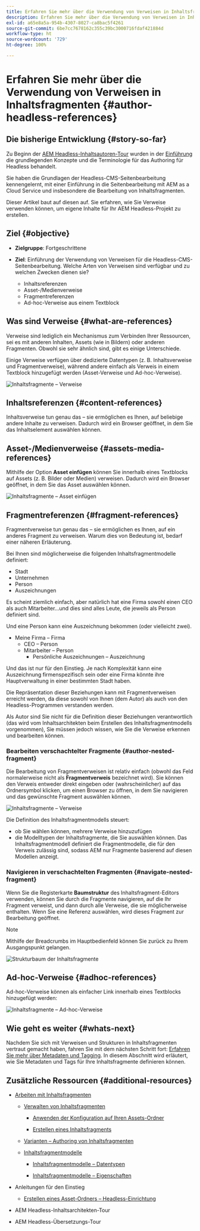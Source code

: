 ```yaml
---
title: Erfahren Sie mehr über die Verwendung von Verweisen in Inhaltsfragmenten
description: Erfahren Sie mehr über die Verwendung von Verweisen in Inhaltsfragmenten für Inhalte, andere Fragmente und andere Assets (Medien). Einführung in die Notwendigkeit und die Mechanik verschachtelter Fragmente für Headless-CMS-Seitenbearbeitung.
exl-id: a65e8a5a-954b-4307-8027-ca8bac5f4261
source-git-commit: 6be7cc7678162c355c39bc3000716fdaf421884d
workflow-type: ht
source-wordcount: '729'
ht-degree: 100%

---
```


# Erfahren Sie mehr über die Verwendung von Verweisen in Inhaltsfragmenten {#author-headless-references}

## Die bisherige Entwicklung {#story-so-far}

Zu Beginn der [AEM Headless-Inhaltsautoren-Tour](overview.md) wurden in der [Einführung](introduction.md) die grundlegenden Konzepte und die Terminologie für das Authoring für Headless behandelt.

Sie haben die Grundlagen der Headless-CMS-Seitenbearbeitung kennengelernt, mit einer Einführung in die Seitenbearbeitung mit AEM as a Cloud Service und insbesondere die Bearbeitung von Inhaltsfragmenten.

Dieser Artikel baut auf diesen auf. Sie erfahren, wie Sie Verweise verwenden können, um eigene Inhalte für Ihr AEM Headless-Projekt zu erstellen.

## Ziel {#objective}

* **Zielgruppe**: Fortgeschrittene
* **Ziel**: Einführung der Verwendung von Verweisen für die Headless-CMS-Seitenbearbeitung. Welche Arten von Verweisen sind verfügbar und zu welchen Zwecken dienen sie?

   * Inhaltsreferenzen
   * Asset-/Medienverweise
   * Fragmentreferenzen
   * Ad-hoc-Verweise aus einem Textblock

## Was sind Verweise {#what-are-references}

Verweise sind lediglich ein Mechanismus zum Verbinden Ihrer Ressourcen, sei es mit anderen Inhalten, Assets (wie in Bildern) oder anderen Fragmenten. Obwohl sie sehr ähnlich sind, gibt es einige Unterschiede.

Einige Verweise verfügen über dedizierte Datentypen (z. B. Inhaltsverweise und Fragmentverweise), während andere einfach als Verweis in einem Textblock hinzugefügt werden (Asset-Verweise und Ad-hoc-Verweise).

![Inhaltsfragmente – Verweise](/help/journey-headless/author/assets/headless-journey-author-references-01.png)

## Inhaltsreferenzen {#content-references}

Inhaltsverweise tun genau das – sie ermöglichen es Ihnen, auf beliebige andere Inhalte zu verweisen. Dadurch wird ein Browser geöffnet, in dem Sie das Inhaltselement auswählen können.

## Asset-/Medienverweise {#assets-media-references}

Mithilfe der Option **Asset einfügen** können Sie innerhalb eines Textblocks auf Assets (z. B. Bilder oder Medien) verweisen. Dadurch wird ein Browser geöffnet, in dem Sie das Asset auswählen können.

![Inhaltsfragmente – Asset einfügen](/help/journey-headless/author/assets/headless-journey-author-references-02.png)

## Fragmentreferenzen {#fragment-references}

Fragmentverweise tun genau das – sie ermöglichen es Ihnen, auf ein anderes Fragment zu verweisen. Warum dies von Bedeutung ist, bedarf einer näheren Erläuterung.

Bei Ihnen sind möglicherweise die folgenden Inhaltsfragmentmodelle definiert:

* Stadt
* Unternehmen
* Person
* Auszeichnungen

Es scheint ziemlich einfach, aber natürlich hat eine Firma sowohl einen CEO als auch Mitarbeiter...und dies sind alles Leute, die jeweils als Person definiert sind.

Und eine Person kann eine Auszeichnung bekommen (oder vielleicht zwei).

* Meine Firma – Firma
   * CEO – Person
   * Mitarbeiter – Person
      * Persönliche Auszeichnungen – Auszeichnung

Und das ist nur für den Einstieg. Je nach Komplexität kann eine Auszeichnung firmenspezifisch sein oder eine Firma könnte ihre Hauptverwaltung in einer bestimmten Stadt haben.

Die Repräsentation dieser Beziehungen kann mit Fragmentverweisen erreicht werden, da diese sowohl von Ihnen (dem Autor) als auch von den Headless-Programmen verstanden werden.

Als Autor sind Sie nicht für die Definition dieser Beziehungen verantwortlich (das wird vom Inhaltsarchitekten beim Erstellen des Inhaltsfragmentmodells vorgenommen), Sie müssen jedoch wissen, wie Sie die Verweise erkennen und bearbeiten können.

<!--
![Content Modeling with Content Fragments](/help/journey-headless/developer/assets/headless-modeling-01.png "Content Modeling with Content Fragments")
-->

### Bearbeiten verschachtelter Fragmente {#author-nested-fragment}

Die Bearbeitung von Fragmentverweisen ist relativ einfach (obwohl das Feld normalerweise nicht als **Fragmentverweis** bezeichnet wird). Sie können den Verweis entweder direkt eingeben oder (wahrscheinlicher) auf das Ordnersymbol klicken, um einen Browser zu öffnen, in dem Sie navigieren und das gewünschte Fragment auswählen können.

![Inhaltsfragmente – Verweise](/help/journey-headless/author/assets/headless-journey-author-references-03.png)

Die Definition des Inhaltsfragmentmodells steuert:

* ob Sie wählen können, mehrere Verweise hinzuzufügen
* die Modelltypen der Inhaltsfragmente, die Sie auswählen können. Das Inhaltsfragmentmodell definiert die Fragmentmodelle, die für den Verweis zulässig sind, sodass AEM nur Fragmente basierend auf diesen Modellen anzeigt.

### Navigieren in verschachtelten Fragmenten {#navigate-nested-fragment}

Wenn Sie die Registerkarte **Baumstruktur** des Inhaltsfragment-Editors verwenden, können Sie durch die Fragmente navigieren, auf die Ihr Fragment verweist, und dann durch alle Verweise, die sie möglicherweise enthalten. Wenn Sie eine Referenz auswählen, wird dieses Fragment zur Bearbeitung geöffnet.

>[!NOTE]
>
>Mithilfe der Breadcrumbs im Hauptbedienfeld können Sie zurück zu Ihrem Ausgangspunkt gelangen.

![Strukturbaum der Inhaltsfragmente](/help/sites-cloud/administering/content-fragments/assets/cfm-structuretree-02.png)

## Ad-hoc-Verweise {#adhoc-references}

Ad-hoc-Verweise können als einfacher Link innerhalb eines Textblocks hinzugefügt werden:

![Inhaltsfragmente – Ad-hoc-Verweise](/help/journey-headless/author/assets/headless-journey-author-references-04.png)

## Wie geht es weiter {#whats-next}

Nachdem Sie sich mit Verweisen und Strukturen in Inhaltsfragmenten vertraut gemacht haben, fahren Sie mit dem nächsten Schritt fort: [Erfahren Sie mehr über Metadaten und Tagging](metadata-tagging.md). In diesem Abschnitt wird erläutert, wie Sie Metadaten und Tags für Ihre Inhaltsfragmente definieren können.

## Zusätzliche Ressourcen {#additional-resources}

* [Arbeiten mit Inhaltsfragmenten](/help/sites-cloud/administering/content-fragments/content-fragments.md)

   * [Verwalten von Inhaltsfragmenten](/help/sites-cloud/administering/content-fragments/content-fragments-managing.md)

      * [Anwenden der Konfiguration auf Ihren Assets-Ordner](/help/sites-cloud/administering/content-fragments/content-fragments-configuration-browser.md#apply-the-configuration-to-your-assets-folder)

      * [Erstellen eines Inhaltsfragments](/help/sites-cloud/administering/content-fragments/content-fragments-managing.md#creating-a-content-fragment)
   * [Varianten – Authoring von Inhaltsfragmenten](/help/sites-cloud/administering/content-fragments/content-fragments-variations.md)

   * [Inhaltsfragmentmodelle](/help/sites-cloud/administering/content-fragments/content-fragments-models.md)

      * [Inhaltsfragmentmodelle – Datentypen](/help/sites-cloud/administering/content-fragments/content-fragments-models.md#data-types)

      * [Inhaltsfragmentmodelle – Eigenschaften](/help/sites-cloud/administering/content-fragments/content-fragments-models.md#properties)


* Anleitungen für den Einstieg
   * [Erstellen eines Asset-Ordners – Headless-Einrichtung](/help/headless/setup/create-assets-folder.md)

* AEM Headless-Inhaltsarchitekten-Tour

* AEM Headless-Übersetzungs-Tour
